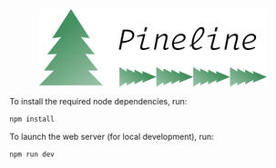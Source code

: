 <p align="center">
  <a href="https://pineline.readthedocs.io/">
    <img alt="Pineline"
    src="./sphinx/docs/source/_static/logo.png"
    width=400>
  </a>
</p>

To install the required node dependencies, run:

```sh
npm install
```

To launch the web server (for local development), run:

```sh
npm run dev
```
